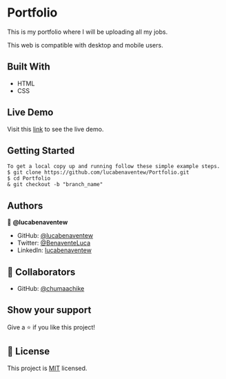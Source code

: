 # Portfolio

 This is my portfolio where I will be uploading all my jobs.
 
 This web is compatible with desktop and mobile users.

## Built With

- HTML
- CSS


## Live Demo
Visit this [link](https://lucabenaventew.github.io/Portfolio/) to see the live demo.

## Getting Started

```
To get a local copy up and running follow these simple example steps.
$ git clone https://github.com/lucabenaventew/Portfolio.git
$ cd Portfolio
& git checkout -b "branch_name"
```

## Authors

👤 **@lucabenaventew**

- GitHub: [@lucabenaventew](https://github.com/lucabenaventew)
- Twitter: [@BenaventeLuca](https://twitter.com/BenaventeLuca)
- LinkedIn: [lucabenaventew](https://linkedin.com/in/lucabenaventew/)

## 🤝 Collaborators

- GitHub: [@chumaachike](https://github.com/chumaachike)

## Show your support

Give a ⭐️ if you like this project!


## 📝 License

This project is [MIT](./MIT.md) licensed.
